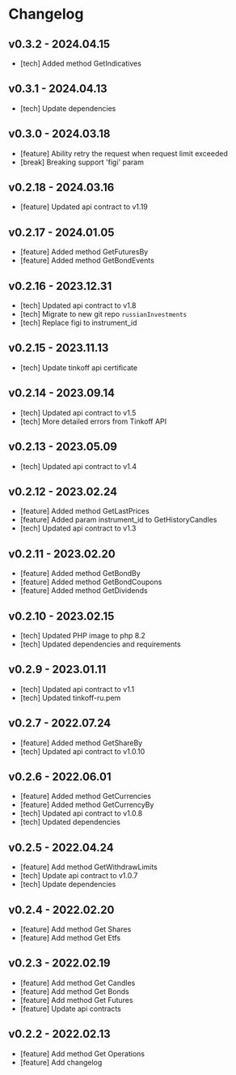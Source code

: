 # Changelog

## v0.3.2 - 2024.04.15
- [tech] Added method GetIndicatives

## v0.3.1 - 2024.04.13
- [tech] Update dependencies

## v0.3.0 - 2024.03.18
- [feature] Ability retry the request when request limit exceeded
- [break] Breaking support 'figi' param

## v0.2.18 - 2024.03.16
- [feature] Updated api contract to v1.19

## v0.2.17 - 2024.01.05
- [feature] Added method GetFuturesBy
- [feature] Added method GetBondEvents

## v0.2.16 - 2023.12.31
- [tech] Updated api contract to v1.8
- [tech] Migrate to new git repo `russianInvestments`
- [tech] Replace figi to instrument_id

## v0.2.15 - 2023.11.13
- [tech] Update tinkoff api certificate

## v0.2.14 - 2023.09.14
- [tech] Updated api contract to v1.5
- [tech] More detailed errors from Tinkoff API

## v0.2.13 - 2023.05.09
- [tech] Updated api contract to v1.4

## v0.2.12 - 2023.02.24
- [feature] Added method GetLastPrices
- [feature] Added param instrument_id to GetHistoryCandles
- [tech] Updated api contract to v1.3

## v0.2.11 - 2023.02.20
- [feature] Added method GetBondBy
- [feature] Added method GetBondCoupons
- [feature] Added method GetDividends

## v0.2.10 - 2023.02.15
- [tech] Updated PHP image to php 8.2
- [tech] Updated dependencies and requirements

## v0.2.9 - 2023.01.11
- [tech] Updated api contract to v1.1
- [tech] Updated tinkoff-ru.pem

## v0.2.7 - 2022.07.24
- [feature] Added method GetShareBy
- [tech] Updated api contract to v1.0.10

## v0.2.6 - 2022.06.01
- [feature] Added method GetCurrencies
- [feature] Added method GetCurrencyBy
- [tech] Updated api contract to v1.0.8
- [tech] Updated dependencies

## v0.2.5 - 2022.04.24
- [feature] Add method GetWithdrawLimits
- [tech] Update api contract to v1.0.7
- [tech] Update dependencies

## v0.2.4 - 2022.02.20
- [feature] Add method Get Shares
- [feature] Add method Get Etfs

## v0.2.3 - 2022.02.19
- [feature] Add method Get Candles
- [feature] Add method Get Bonds
- [feature] Add method Get Futures
- [feature] Update api contracts

## v0.2.2 - 2022.02.13
- [feature] Add method Get Operations
- [feature] Add changelog